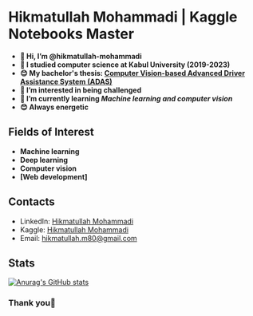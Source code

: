 # Hikmatullah Mohammadi | Kaggle Notebooks Master

- **👋 Hi, I’m @hikmatullah-mohammadi**
- **🥰 I studied computer science at Kabul University (2019-2023)**
- **😊 My bachelor's thesis: [Computer Vision-based Advanced Driver Assistance System (ADAS)](https://github.com/hikmatullah-mohammadi/vision-based-adas/)**
- **👀 I’m interested in being challenged**
- **🌱 I’m currently learning *Machine learning and computer vision***
- **😊 Always energetic**


## Fields of Interest
- **Machine learning**
- **Deep learning**
- **Computer vision**
- **[Web development]**


## Contacts
- LinkedIn: [Hikmatullah Mohammadi](https://www.linkedin.com/in/hikmatullah-mohammadi-871550225/)
- Kaggle: [Hikmatullah Mohammadi](https://www.kaggle.com/hikmatullahmohammadi/)
- Email: [hikmatullah.m80@gmail.com](mailto:hikmatullah.m80@gmail.com)

## Stats
[![Anurag's GitHub stats](https://github-readme-stats.vercel.app/api?username=hikmatullah-mohammadi&theme=radical)](https://github.com/anuraghazra/github-readme-stats)

### Thank you🥰

